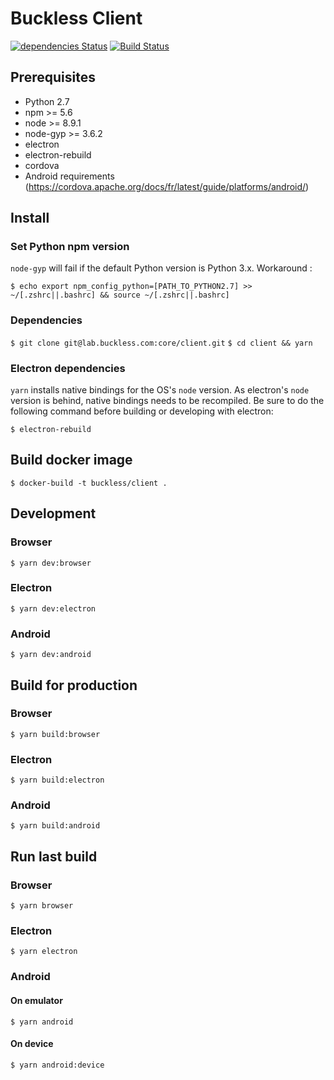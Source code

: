 # Buckless Client

[![dependencies Status](https://david-dm.org/buckless-team/client/status.png)](https://david-dm.org/buckless-team/client)
[![Build Status](https://travis-ci.org/buckless-team/client.svg?branch=master)](https://travis-ci.org/buckless-team/client)

## Prerequisites
- Python 2.7
- npm >= 5.6
- node >= 8.9.1
- node-gyp >= 3.6.2
- electron
- electron-rebuild
- cordova
- Android requirements (https://cordova.apache.org/docs/fr/latest/guide/platforms/android/)


## Install
### Set Python npm version
`node-gyp` will fail if the default Python version is Python 3.x. Workaround :

`$ echo export npm_config_python=[PATH_TO_PYTHON2.7] >> ~/[.zshrc||.bashrc] && source ~/[.zshrc||.bashrc]`

### Dependencies
`$ git clone git@lab.buckless.com:core/client.git`
`$ cd client && yarn`

### Electron dependencies
`yarn` installs native bindings for the OS's `node` version. As electron's `node` version is behind, native bindings needs to be recompiled. Be sure to do the following command before building or developing with electron:

`$ electron-rebuild`

## Build docker image
`$ docker-build -t buckless/client .`

## Development
### Browser
`$ yarn dev:browser`

### Electron
`$ yarn dev:electron`

### Android
`$ yarn dev:android`


## Build for production
### Browser
`$ yarn build:browser`

### Electron
`$ yarn build:electron`

### Android
`$ yarn build:android`


## Run last build
### Browser
`$ yarn browser`

### Electron
`$ yarn electron`

### Android
#### On emulator
`$ yarn android`

#### On device
`$ yarn android:device`
